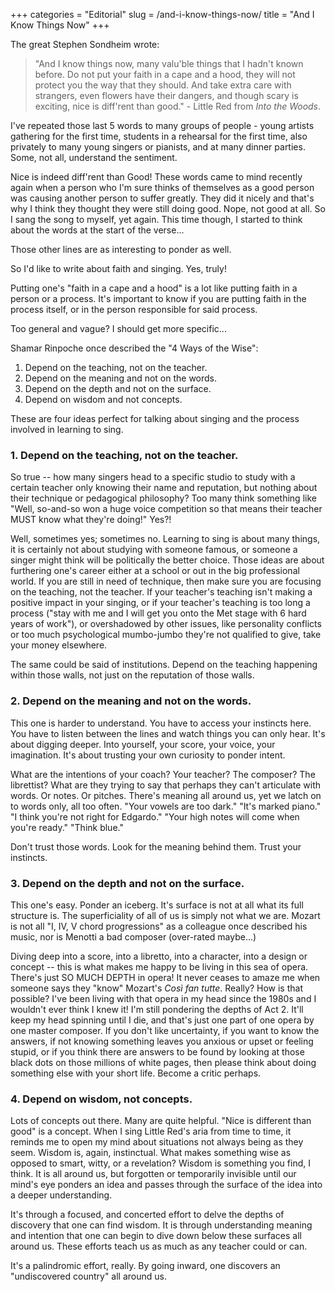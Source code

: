 +++
categories = "Editorial"
slug = /and-i-know-things-now/
title = "And I Know Things Now"
+++

The great Stephen Sondheim wrote:

> "And I know things now, many valu'ble things that I hadn't known before.
Do not put your faith in a cape and a hood, they will not protect you the way that they should. And take extra care with strangers, even flowers have their dangers, and though scary is exciting, nice is diff'rent than good." - Little Red from *Into the Woods*.

I've repeated those last 5 words to many groups of people - young artists gathering for the first time, students in a rehearsal for the first time, also privately to many young singers or pianists, and at many dinner parties. Some, not all, understand the sentiment.

Nice is indeed diff'rent than Good! These words came to mind recently again when a person who I'm sure thinks of themselves as a good person was causing another person to suffer greatly. They did it nicely and that's why I think they thought they were still doing good. Nope, not good at all. So I sang the song to myself, yet again. This time though, I started to think about the words at the start of the verse...

Those other lines are as interesting to ponder as well.

So I'd like to write about faith and singing. Yes, truly!

Putting one's "faith in a cape and a hood" is a lot like putting faith in a person or a process. It's important to know if you are putting faith in the process itself, or in the person responsible for said process.

Too general and vague?  I should get more specific...

Shamar Rinpoche once described the "4 Ways of the Wise":

1. Depend on the teaching, not on the teacher.
2. Depend on the meaning and not on the words.
3. Depend on the depth and not on the surface.
4. Depend on wisdom and not concepts.

These are four ideas perfect for talking about singing and the process involved in learning to sing.

### 1. Depend on the teaching, not on the teacher.

So true -- how many singers head to a specific studio to study with a certain teacher only knowing their name and reputation, but nothing about their technique or pedagogical philosophy? Too many think something like "Well, so-and-so won a huge voice competition so that means their teacher MUST know what they're doing!" Yes?!

Well, sometimes yes; sometimes no. Learning to sing is about many things, it is certainly not about studying with someone famous, or someone a singer might think will be politically the better choice. Those ideas are about furthering one's career either at a school or out in the big professional world. If you are still in need of technique, then make sure you are focusing on the teaching, not the teacher. If your teacher's teaching isn't making a positive impact in your singing, or if your teacher's teaching is too long a process ("stay with me and I will get you onto the Met stage with 6 hard years of work"), or overshadowed by other issues, like personality conflicts or too much psychological mumbo-jumbo they're not qualified to give, take your money elsewhere.

The same could be said of institutions. Depend on the teaching happening within those walls, not just on the reputation of those walls.

### 2. Depend on the meaning and not on the words.

This one is harder to understand. You have to access your instincts here. You have to listen between the lines and watch things you can only hear. It's about digging deeper. Into yourself, your score, your voice, your imagination. It's about trusting your own curiosity to ponder intent.

What are the intentions of your coach? Your teacher? The composer? The librettist? What are they trying to say that perhaps they can't articulate with words. Or notes. Or pitches. There's meaning all around us, yet we latch on to words only, all too often. "Your vowels are too dark." "It's marked piano." "I think you're not right for Edgardo." "Your high notes will come when you're ready." "Think blue."

Don't trust those words. Look for the meaning behind them. Trust your instincts.

### 3. Depend on the depth and not on the surface.

This one's easy. Ponder an iceberg. It's surface is not at all what its full structure is. The superficiality of all of us is simply not what we are. Mozart is not all "I, IV, V chord progressions" as a colleague once described his music, nor is Menotti a bad composer (over-rated maybe...)

Diving deep into a score, into a libretto, into a character, into a design or concept -- this is what makes me happy to be living in this sea of opera. There's just SO MUCH DEPTH in opera! It never ceases to amaze me when someone says they "know" Mozart's *Così fan tutte*. Really? How is that possible? I've been living with that opera in my head since the 1980s and I wouldn't ever think I knew it! I'm still pondering the depths of Act 2. It'll keep my head spinning until I die, and that's just one part of one opera by one master composer. If you don't like uncertainty, if you want to know the answers, if not knowing something leaves you anxious or upset or feeling stupid, or if you think there are answers to be found by looking at those black dots on those millions of white pages, then please think about doing something else with your short life. Become a critic perhaps.

### 4. Depend on wisdom, not concepts.

Lots of concepts out there. Many are quite helpful. "Nice is different than good" is a concept. When I sing Little Red's aria from time to time, it reminds me to open my mind about situations not always being as they seem. Wisdom is, again, instinctual. What makes something wise as opposed to smart, witty, or a revelation? Wisdom is something you find, I think. It is all around us, but forgotten or temporarily invisible until our mind's eye ponders an idea and passes through the surface of the idea into a deeper understanding.

It's through a focused, and concerted effort to delve the depths of discovery that one can find wisdom. It is through understanding meaning and intention that one can begin to dive down below these surfaces all around us. These efforts teach us as much as any teacher could or can.

It's a palindromic effort, really. By going inward, one discovers an "undiscovered country" all around us.
